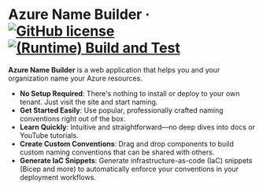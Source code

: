 # Azure Name Builder &middot; [![GitHub license](https://img.shields.io/badge/License-AGPL_v3-blue.svg)](https://github.com/bijancamp/azure-name-builder/blob/main/LICENSE) [![(Runtime) Build and Test](https://github.com/bijancamp/azure-name-builder/actions/workflows/azure-dev.yml/badge.svg)](https://github.com/bijancamp/azure-name-builder/actions/workflows/azure-dev.yml)

**Azure Name Builder** is a web application that helps you and your organization
name your Azure resources.

- **No Setup Required**: There's nothing to install or deploy to your own
  tenant. Just visit the site and start naming.
- **Get Started Easily**: Use popular, professionally crafted naming conventions
  right out of the box.
- **Learn Quickly**: Intuitive and straightforward—no deep dives into docs or
  YouTube tutorials.
- **Create Custom Conventions**: Drag and drop components to build custom naming
  conventions that can be shared with others.
- **Generate IaC Snippets**: Generate infrastructure-as-code (IaC) snippets
  (Bicep and more) to automatically enforce your conventions in your deployment
  workflows.
